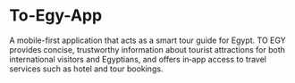 # To-Egy-App
A mobile-first application that acts as a smart tour guide for Egypt. TO EGY provides concise, trustworthy information about tourist attractions for both international visitors and Egyptians, and offers in‑app access to travel services such as hotel and tour bookings.
